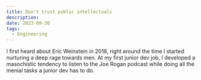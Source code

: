 ```yaml
---
title: Don't trust public intellectuals
description: 
date: 2023-09-30
tags:
  - Engineering
---
```

I first heard about Eric Weinstein in 2018, right around the time I started nurturing a deep rage towards men. At my first junior dev job, I developed a masochistic tendency to listen to the Joe Rogan podcast while doing all the menial tasks a junior dev has to do. 